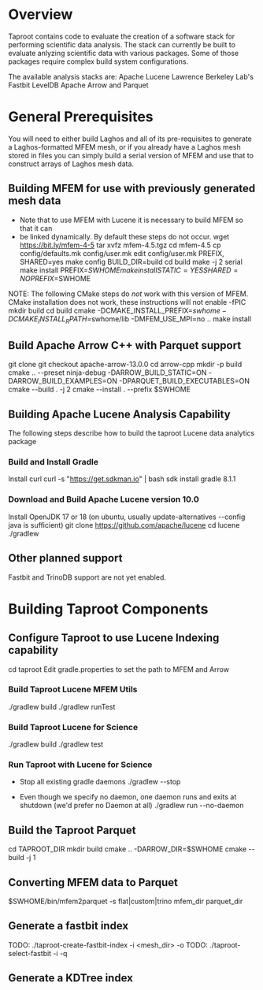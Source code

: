# Overview
Taproot contains code to evaluate the creation of a software stack for performing
scientific data analysis. The stack can currently be built to evaluate anlyzing
scientific data with various packages. Some of those packages require complex
build system configurations.

The available analysis stacks are:
Apache Lucene
Lawrence Berkeley Lab's Fastbit
LevelDB
Apache Arrow and Parquet

# General Prerequisites
You will need to either build Laghos and all of its pre-requisites to generate
a Laghos-formatted MFEM mesh, or if you already have a Laghos mesh stored in
files you can simply build a serial version of MFEM and use that to construct 
arrays of Laghos mesh data.

## Building MFEM for use with previously generated mesh data
  * Note that to use MFEM with Lucene it is necessary to build MFEM so that it can
  * be linked dynamically. By default these steps do not occur.
  wget https://bit.ly/mfem-4-5
  tar xvfz mfem-4.5.tgz
  cd mfem-4.5
  cp config/defaults.mk config/user.mk
  edit config/user.mk PREFIX, SHARED=yes
  make config BUILD_DIR=build
  cd build
  make -j 2 serial
  make install PREFIX=$SWHOME
  make install STATIC=YES SHARED=NO PREFIX=$SWHOME

NOTE: The following CMake steps do *not* work with this version of MFEM.
  CMake installation does not work, these instructions will not enable -fPIC
  mkdir build
  cd build
  cmake -DCMAKE_INSTALL_PREFIX=$swhome -DCMAKE_INSTALL_RPATH=$swhome/lib -DMFEM_USE_MPI=no ..
  make install

## Build Apache Arrow C++ with Parquet support
  git clone
  git checkout apache-arrow-13.0.0
  cd arrow-cpp
  mkdir -p build
  cmake .. --preset ninja-debug -DARROW_BUILD_STATIC=ON -DARROW_BUILD_EXAMPLES=ON -DPARQUET_BUILD_EXECUTABLES=ON
  cmake --build . -j 2
  cmake --install . --prefix $SWHOME

## Building Apache Lucene Analysis Capability
The following steps describe how to build the taproot Lucene data analytics package

### Build and Install Gradle
  Install curl
  curl -s "https://get.sdkman.io" | bash
  sdk install gradle 8.1.1

### Download and Build Apache Lucene version 10.0
  Install OpenJDK 17 or 18 (on ubuntu, usually update-alternatives --config java is sufficient)
  git clone https://github.com/apache/lucene
  cd lucene
  ./gradlew

## Other planned support
Fastbit and TrinoDB support are not yet enabled.

# Building Taproot Components

## Configure Taproot to use Lucene Indexing capability
  cd taproot
  Edit gradle.properties to set the path to MFEM and Arrow

### Build Taproot Lucene MFEM Utils
  ./gradlew build
  ./gradlew runTest

### Build Taproot Lucene for Science
  ./gradlew build
  ./gradlew test

### Run Taproot with Lucene for Science
  * Stop all existing gradle daemons
  ./gradlew --stop

  * Even though we specify no daemon, one daemon runs and exits at shutdown (we'd prefer no Daemon at all)
  ./gradlew run --no-daemon

## Build the Taproot Parquet
  cd TAPROOT_DIR
  mkdir build
  cmake .. -DARROW_DIR=$SWHOME
  cmake --build -j 1

## Converting MFEM data to Parquet
  $SWHOME/bin/mfem2parquet -s flat|custom|trino mfem_dir parquet_dir

## Generate a fastbit index
  TODO: ./taproot-create-fastbit-index -i <mesh_dir> -o <index dir>
  TODO: ./taproot-select-fastbit -i <index dir> -q <query>

  ## Generate a KDTree index

